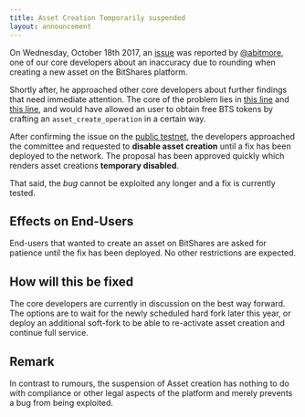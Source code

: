 ```yaml
---
title: Asset Creation Temporarily suspended
layout: announcement
---
```


On Wednesday, October 18th 2017, an
[issue](https://github.com/bitshares/bitshares-core/issues/429) was
reported by [@abitmore](https://github.com/abitmore), one of our core
developers about an inaccuracy due to rounding when creating a new asset
on the BitShares platform.

Shortly after, he approached other core developers about further
findings that need immediate attention. The core of the problem lies in
[this line](https://github.com/bitshares/bitshares-core/blob/2.0.170710/libraries/chain/asset_evaluator.cpp#L94)
and
[this line](https://github.com/bitshares/bitshares-core/blob/2.0.170710/libraries/chain/asset_evaluator.cpp#L127),
and would have allowed an user to obtain free BTS tokens by crafting an
`asset_create_operation` in a certain way.

After confirming the issue on the [public
testnet](https://testnet.bitshares.eu), the developers approached the
committee and requested to **disable asset creation** until a fix has
been deployed to the network. The proposal has been approved quickly
which renders asset creations **temporary disabled**.

That said, the *bug* cannot be exploited any longer and a fix is
currently tested.

## Effects on End-Users

End-users that wanted to create an asset on BitShares are asked for
patience until the fix has been deployed. No other restrictions are
expected.

## How will this be fixed

The core developers are currently in discussion on the best way forward.
The options are to wait for the newly scheduled hard fork later this
year, or deploy an additional soft-fork to be able to re-activate asset
creation and continue full service.

## Remark

In contrast to rumours, the suspension of Asset creation has nothing to
do with compliance or other legal aspects of the platform and merely
prevents a bug from being exploited.
